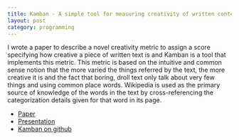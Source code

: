 ```yaml
---
title: Kamban - A simple tool for measuring creativity of written content
layout: post
category: programming
---
```


I wrote a paper to describe a novel creativity metric to assign a score specifying how creative a piece of written text is and Kamban is a tool that implements this metric. This metric is based on the intuitive and common sense notion that the more varied the things referred by the text, the more creative it is and the fact that boring, droll text only talk about very few things and using common place words. Wikipedia is used as the primary source of knowledge of the words in the text by cross-referencing the categorization details given for that word in its page.

* [Paper](/documents/Venkata_CDC_report.pdf)
* [Presentation](/documents/Venkata_CDC_presentation.pdf)
* [Kamban on github](https://github.com/venkat/Kamban)
